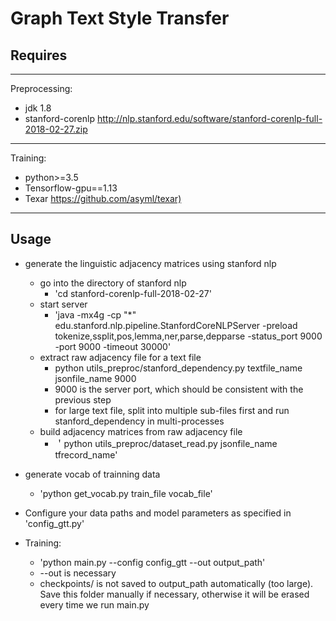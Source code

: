 # Graph Text Style Transfer

## Requires

------
Preprocessing:

+ jdk 1.8
+ stanford-corenlp <http://nlp.stanford.edu/software/stanford-corenlp-full-2018-02-27.zip>

------
Training:

+ python>=3.5
+ Tensorflow-gpu==1.13
+ Texar <https://github.com/asyml/texar)>

------

## Usage

+ generate the linguistic adjacency matrices using stanford nlp
  + go into the directory of stanford nlp
    + 'cd stanford-corenlp-full-2018-02-27'
  + start server
    + 'java -mx4g -cp "*" edu.stanford.nlp.pipeline.StanfordCoreNLPServer -preload tokenize,ssplit,pos,lemma,ner,parse,depparse -status_port 9000 -port 9000 -timeout 30000'
  + extract raw adjacency file for a text file
    + python utils_preproc/stanford_dependency.py textfile_name jsonfile_name 9000
    + 9000 is the server port, which should be consistent with the previous step
    + for large text file, split into multiple sub-files first and run stanford_dependency in multi-processes
  + build adjacency matrices from raw adjacency file
    + ＇python utils_preproc/dataset_read.py jsonfile_name tfrecord_name'

+ generate vocab of trainning data
  + 'python get_vocab.py train_file vocab_file'

+ Configure your data paths and model parameters as specified in 'config_gtt.py'

+ Training:
  + 'python main.py --config config_gtt --out output_path'
  + --out is necessary
  + checkpoints/ is not saved to output_path automatically (too large). Save this folder manually if necessary, otherwise it will be erased every time we run main.py

